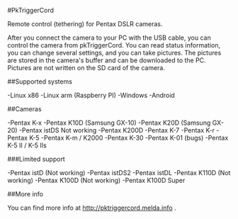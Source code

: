 #PkTriggerCord

Remote control (tethering) for Pentax DSLR cameras.

After you connect the camera to your PC with the USB cable, you can
control the camera from pkTriggerCord. You can read status
information, you can change several settings, and you can take
pictures. The pictures are stored in the camera's buffer and can be
downloaded to the PC. Pictures are not written on the SD card of
the camera.

##Supported systems

-Linux x86
-Linux arm (Raspberry PI)
-Windows
-Android

##Cameras

-Pentax K-x
-Pentax K10D (Samsung GX-10)
-Pentax K20D (Samsung GX-20)
-Pentax istDS Not working
-Pentax K200D
-Pentax K-7
-Pentax K-r
-Pentax K-5
-Pentax K-m / K2000
-Pentax K-30
-Pentax K-01 (bugs)
-Pentax K-5 II / K-5 IIs

###Limited support

-Pentax istD (Not working)
-Pentax istDS2
-Pentax istDL
-Pentax K110D (Not working)
-Pentax K100D (Not working)
-Pentax K100D Super

##More info

You can find more info at http://pktriggercord.melda.info .
